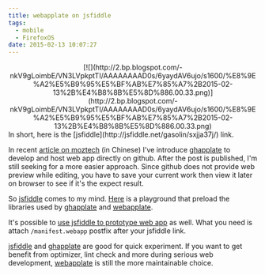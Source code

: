 ```yaml
---
title: webapplate on jsfiddle
tags:
  - mobile
  - FirefoxOS
date: 2015-02-13 10:07:27
---
```


<div class="separator" style="clear: both; text-align: center;">[![](http://2.bp.blogspot.com/-nkV9gLoimbE/VN3LVpkptTI/AAAAAAAAD0s/6yaydAV6ujo/s1600/%E8%9E%A2%E5%B9%95%E5%BF%AB%E7%85%A7%2B2015-02-13%2B%E4%B8%8B%E5%8D%886.00.33.png)](http://2.bp.blogspot.com/-nkV9gLoimbE/VN3LVpkptTI/AAAAAAAAD0s/6yaydAV6ujo/s1600/%E8%9E%A2%E5%B9%95%E5%BF%AB%E7%85%A7%2B2015-02-13%2B%E4%B8%8B%E5%8D%886.00.33.png)</div>
In short, here is the [jsfiddle](http://jsfiddle.net/gasolin/sxjja37j/) link.

In recent [article on moztech](http://tech.mozilla.com.tw/posts/5987/%e4%bd%bf%e7%94%a8-github-%e9%96%8b%e7%99%bc%e6%88%91%e7%9a%84%e7%ac%ac%e4%b8%80%e5%80%8b%e7%b6%b2%e9%a0%81%e6%87%89%e7%94%a8%e7%a8%8b%e5%bc%8f-%ef%bc%88web-app%ef%bc%89) (in Chinese) I've introduce [ghapplate](https://github.com/webapplate/ghapplate) to develop and host web app directly on github. After the post is published, I'm still seeking for a more easier approach. Since github does not provide web preview while editing, you have to save your current work then view it later on browser to see if it's the expect result.

So [jsfiddle](http://jsfiddle.net/gasolin/sxjja37j/) comes to my mind. [Here](http://jsfiddle.net/gasolin/sxjja37j/) is a playground that preload the libraries used by [ghapplate](https://github.com/webapplate/ghapplate) and [webapplate](https://github.com/webapplate/webapplate). 

It's possible to [use jsfiddle to prototype web app](https://hacks.mozilla.org/2013/08/using-jsfiddle-to-prototype-firefox-os-apps/) as well. What you need is attach `/manifest.webapp` postfix after your jsfiddle link.

 [jsfiddle](http://jsfiddle.net/gasolin/sxjja37j/) and  [ghapplate](https://github.com/webapplate/ghapplate) are good for quick experiment. If you want to get benefit from optimizer, lint check and more during serious web development, [webapplate](https://github.com/webapplate/webapplate) is still the more maintainable choice.